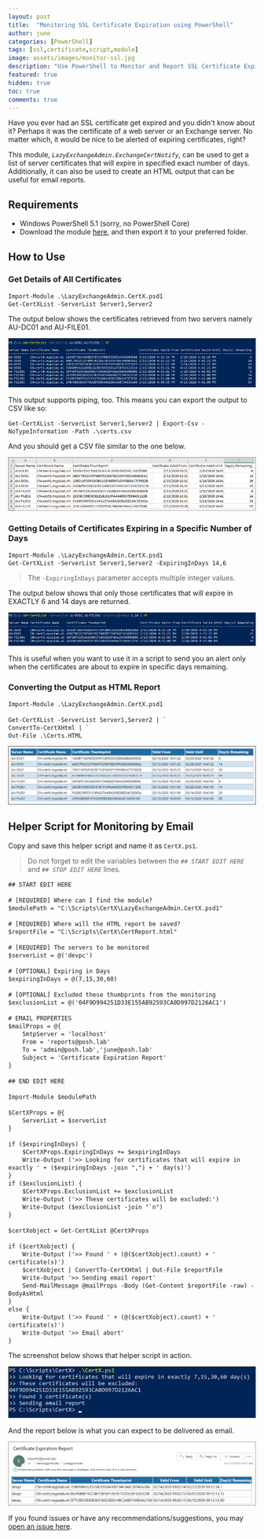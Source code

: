 ```yaml
---
layout: post
title:  "Monitoring SSL Certificate Expiration using PowerShell"
author: june
categories: [PowerShell]
tags: [ssl,certificate,script,module]
image: assets/images/monitor-ssl.jpg
description: "Use PowerShell to Monitor and Report SSL Certificate Expiration"
featured: true
hidden: true
toc: true
comments: true
---
```

Have you ever had an SSL certificate get expired and you didn't know about it? Perhaps it was the certificate of a web server or an Exchange server. No matter which, it would be nice to be alerted of expiring certificates, right?

This module, *`LazyExchangeAdmin.ExchangeCertNotify`*, can be used to get a list of server certificates that will expire in specified exact number of days. Additionally, it can also be used to create an HTML output that can be useful for email reports.

## Requirements

* Windows PowerShell 5.1 (sorry, no PowerShell Core)
* Download the module [here](https://github.com/junecastillote/LazyExchangeAdmin.CertX/archive/master.zip), and then export it to your preferred folder.

## How to Use

### Get Details of All Certificates

    Import-Module .\LazyExchangeAdmin.CertX.psd1
    Get-CertXList -ServerList Server1,Server2

The output below shows the certificates retrieved from two servers namely AU-DC01 and AU-FILE01.

![Example01](https://raw.githubusercontent.com/junecastillote/LazyExchangeAdmin.CertX/master/source/static/image/example01.png)

This output supports piping, too. This means you can export the output to CSV like so:

    Get-CertXList -ServerList Server1,Server2 | Export-Csv -NoTypeInformation -Path .\certs.csv

And you should get a CSV file similar to the one below.

![CSV Output](https://raw.githubusercontent.com/junecastillote/LazyExchangeAdmin.CertX/master/source/static/image/csv_output.png)

### Getting Details of Certificates Expiring in a Specific Number of Days

    Import-Module .\LazyExchangeAdmin.CertX.psd1
    Get-CertXList -ServerList Server1,Server2 -ExpiringInDays 14,6

> The `-ExpiringInDays` parameter accepts multiple integer values.

The output below shows that only those certificates that will expire in EXACTLY 6 and 14 days are returned.

![Example02](https://raw.githubusercontent.com/junecastillote/LazyExchangeAdmin.CertX/master/source/static/image/example02.png)

This is useful when you want to use it in a script to send you an alert only when the certificates are about to expire in specific days remaining.

### Converting the Output as HTML Report

    Import-Module .\LazyExchangeAdmin.CertX.psd1

    Get-CertXList -ServerList Server1,Server2 | `
    ConvertTo-CertXHtml | `
    Out-File .\Certs.HTML

![HTML Output](https://raw.githubusercontent.com/junecastillote/LazyExchangeAdmin.CertX/master/source/static/image/html_output.png)

## Helper Script for Monitoring by Email

Copy and save this helper script and name it as `CertX.ps1`.

> Do not forget to edit the variables between the *`## START EDIT HERE`* and *`## STOP EDIT HERE`* lines.

    ## START EDIT HERE

    # [REQUIRED] Where can I find the module?
    $modulePath = "C:\Scripts\CertX\LazyExchangeAdmin.CertX.psd1"

    # [REQUIRED] Where will the HTML report be saved?
    $reportFile = "C:\Scripts\CertX\CertReport.html"

    # [REQUIRED] The servers to be monitored
    $serverList = @('devpc')

    # [OPTIONAL] Expiring in Days
    $expiringInDays = @(7,15,30,60)

    # [OPTIONAL] Excluded these thumbprints from the monitoring
    $exclusionList = @('04F9D994251D33E155AB92593CA0D997D2126AC1')

    # EMAIL PROPERTIES
    $mailProps = @{
        SmtpServer = 'localhost'
        From = 'reports@posh.lab'
        To = 'admin@posh.lab','june@posh.lab'
        Subject = 'Certificate Expiration Report'
    }

    ## END EDIT HERE

    Import-Module $modulePath

    $CertXProps = @{
        ServerList = $serverList
    }

    if ($expiringInDays) {
        $CertXProps.ExpiringInDays += $expiringInDays
        Write-Output ('>> Looking for certificates that will expire in exactly ' + ($expiringInDays -join ",") + ' day(s)')
    }
    if ($exclusionList) {
        $CertXProps.ExclusionList += $exclusionList
        Write-Output ('>> These certificates will be excluded:')
        Write-Output ($exclusionList -join "`n")
    }

    $certXobject = Get-CertXList @CertXProps

    if ($certXobject) {
        Write-Output ('>> Found ' + (@($certXobject).count) + ' certificate(s)')
        $certXobject | ConvertTo-CertXHtml | Out-File $reportFile
        Write-Output '>> Sending email report'
        Send-MailMessage @mailProps -Body (Get-Content $reportFile -raw) -BodyAsHtml
    }
    else {
        Write-Output ('>> Found ' + (@($certXobject).count) + ' certificate(s)')
        Write-Output '>> Email abort'
    }

The screenshot below shows that helper script in action.

![Example](https://raw.githubusercontent.com/junecastillote/LazyExchangeAdmin.CertX/master/source/static/image/mailing.png)

And the report below is what you can expect to be delivered as email.

![Email Report](https://raw.githubusercontent.com/junecastillote/LazyExchangeAdmin.CertX/master/source/static/image/email_report.png)

If you found issues or have any recommendations/suggestions, you may [open an issue here](https://github.com/junecastillote/LazyExchangeAdmin.CertX/issues).

